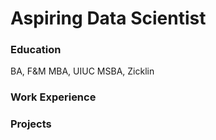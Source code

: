 # Aspiring Data Scientist

### Education
BA, F&M
MBA, UIUC
MSBA, Zicklin

### Work Experience

### Projects
